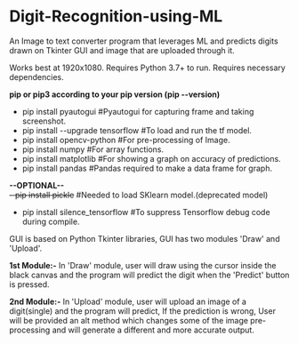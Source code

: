 # Digit-Recognition-using-ML
An Image to text converter program that leverages ML and predicts digits drawn on Tkinter GUI and image that are uploaded through it.

Works best at 1920x1080.
Requires Python 3.7+ to run.
Requires necessary dependencies.

**pip or pip3 according to your pip version (pip --version)**

- pip install pyautogui             #Pyautogui for capturing frame and taking screenshot.
- pip install --upgrade tensorflow  #To load and run the tf model.
- pip install opencv-python         #For pre-processing of Image.
- pip install numpy                 #For array functions.
- pip install matplotlib            #For showing a graph on accuracy of predictions.
- pip install pandas                #Pandas required to make a data frame for graph.

**--OPTIONAL--**  
~~- pip install pickle~~                #Needed to load SKlearn model.(deprecated model)
- pip install silence_tensorflow    #To suppress Tensorflow debug code during compile.

GUI is based on Python Tkinter libraries, GUI has two modules 'Draw' and 'Upload'.

**1st Module:-**
In 'Draw' module, user will draw using the cursor inside the black canvas and the program will predict the digit when the 'Predict' button is pressed.

**2nd Module:-**
In 'Upload' module, user will upload an image of a digit(single) and the program will predict, If the prediction is wrong, User will be provided an alt method which changes some of the image pre-processing and will generate a different and more accurate output.
